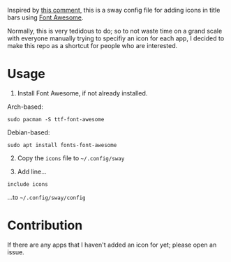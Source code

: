 Inspired by [this comment,](https://github.com/swaywm/sway/issues/4882#issuecomment-611464474) this is a sway config file for adding icons in title bars using [Font Awesome](https://fontawesome.com/search?o=r&m=free).

Normally, this is very tedidous to do; so to not waste time on a grand scale with everyone manually trying to specifiy an icon for each app, I decided to make this repo as a shortcut for people who are interested.

# Usage

1. Install Font Awesome, if not already installed.

Arch-based:
```
sudo pacman -S ttf-font-awesome
```

Debian-based:
```
sudo apt install fonts-font-awesome
```

2. Copy the `icons` file to `~/.config/sway`

3. Add line...
```
include icons
```
...to `~/.config/sway/config`

# Contribution

If there are any apps that I haven't added an icon for yet; please open an issue.
